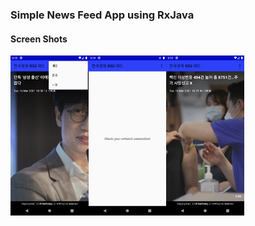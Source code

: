 ### Simple News Feed App using RxJava 

#### Screen Shots 

<img src="Screenshot_1617450912.png" alt="Screenshot_1617450912" style="zoom: 25%;" /><img src="Screenshot_1617450896.png" alt="Screenshot_1617450896" style="zoom: 25%;" /><img src="Screenshot_1617450817.png" alt="Screenshot_1617450817" style="zoom: 25%;" />